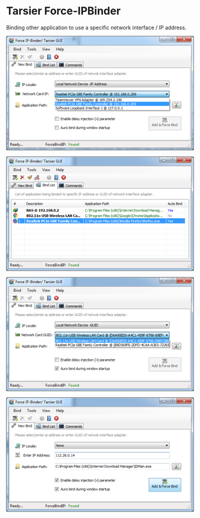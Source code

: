 # Tarsier Force-IPBinder

Binding other application to use a specific network interface / IP address.


![TarsierForceIPBinder](Force.IPBinder/Resources/screenshot.png?raw=true "Tarsier Force-IPBinder")

![BindingList](Force.IPBinder/Resources/screenshot2.png?raw=true "Bind List")

![GUID](Force.IPBinder/Resources/screenshot3.png?raw=true "Network Card GUID")

![None](Force.IPBinder/Resources/screenshot4.png?raw=true "Enter IP Address")
